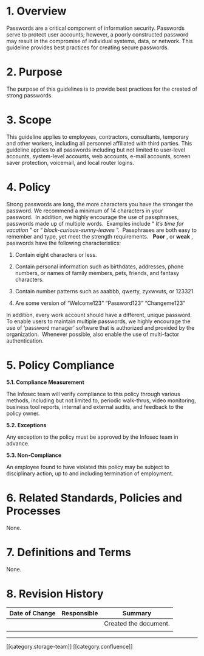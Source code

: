
# 1. Overview
Passwords are a critical component of information security. Passwords serve to protect user accounts; however, a poorly constructed password may result in the compromise of individual systems, data, or network. This guideline provides best practices for creating secure passwords.


# 2. Purpose
The purpose of this guidelines is to provide best practices for the created of strong passwords.


# 3. Scope
This guideline applies to employees, contractors, consultants, temporary and other workers, including all personnel affiliated with third parties. This guideline applies to all passwords including but not limited to user-level accounts, system-level accounts, web accounts, e-mail accounts, screen saver protection, voicemail, and local router logins.


# 4. Policy
Strong passwords are long, the more characters you have the stronger the password. We recommend a minimum of 14 characters in your password.  In addition, we highly encourage the use of passphrases, passwords made up of multiple words.  Examples include “ _It’s time for vacation_ ” or “ _block-curious-sunny-leaves_ ”.  Passphrases are both easy to remember and type, yet meet the strength requirements.   **Poor** , or  **weak** , passwords have the following characteristics:


1. Contain eight characters or less.


1. Contain personal information such as birthdates, addresses, phone numbers, or names of family members, pets, friends, and fantasy characters.


1. Contain number patterns such as aaabbb, qwerty, zyxwvuts, or 123321.


1. Are some version of “Welcome123” “Password123” “Changeme123”



In addition, every work account should have a different, unique password. To enable users to maintain multiple passwords, we highly encourage the use of ‘password manager’ software that is authorized and provided by the organization.  Whenever possible, also enable the use of multi-factor authentication.


# 5. Policy Compliance
 **5.1. Compliance Measurement** 

The Infosec team will verify compliance to this policy through various methods, including but not limited to, periodic walk-thrus, video monitoring, business tool reports, internal and external audits, and feedback to the policy owner. 

 **5.2. Exceptions** 

Any exception to the policy must be approved by the Infosec team in advance. 

 **5.3. Non-Compliance** 

An employee found to have violated this policy may be subject to disciplinary action, up to and including termination of employment. 


# 6. Related Standards, Policies and Processes
None.


# 7. Definitions and Terms
None.


# 8. Revision History


|  **Date of Change**  |  **Responsible**  |  **Summary**  | 
|  --- |  --- |  --- | 
|  |  | Created the document. | 
|  |  |  | 



*****

[[category.storage-team]] 
[[category.confluence]] 
